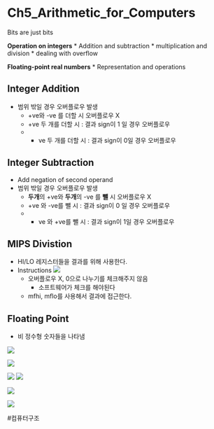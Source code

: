 # Ch5_Arithmetic_for_Computers
Bits are just bits
	
**Operation on integers**
	* Addition and subtraction
	* multiplication and division
	* dealing with overflow

**Floating-point real numbers**
	* Representation and operations

## Integer Addition
* 범위 밖일 경우 오버플로우 발생
	* 	+ve와 -ve 를 더할 시 오버플로우 X
	* +ve 두 개를 더할 시 : 결과 sign이 1 일 경우 오버플로우
	* 	- ve 두 개를 더할 시 : 결과 sign이 0일 경우 오버플로우

## Integer Subtraction
* Add negation of second operand
* 범위 밖일 경우 오버플로우 발생
	* 	**두개**의 +ve와  **두개**의 -ve 를 **뺄** 시 오버플로우 X
	* +ve 와 -ve를 뺄 시 : 결과 sign이 0 일 경우 오버플로우
	* 	- ve 와 +ve를 뺄 시 : 결과 sign이 1일 경우 오버플로우


## MIPS Divistion
* HI/LO 레지스터들을 결과를 위해 사용한다.
* Instructions
![](Ch5_Arithmetic_for_Computers/5286FA76-4DD8-4A5F-B603-6BC3A29B6039.png)
	* 오버플로우 X, 0으로 나누기를 체크해주지 않음
		* 소프트웨어가 체크를 해야된다
	* mfhi, mflo를 사용해서 결과에 접근한다.


## Floating Point
* 비 정수형 숫자들을 나타냄

![](Ch5_Arithmetic_for_Computers/BD99D2DA-C03C-4DB5-9C30-CBB13898978D.png)

![](Ch5_Arithmetic_for_Computers/B3EEFD90-6D3B-435C-9FF7-8F3BF827CE2A.png)




![](Ch5_Arithmetic_for_Computers/DA0F30F4-C934-477B-9097-CB8F517A34D0.png)
![](Ch5_Arithmetic_for_Computers/C5B2E174-227F-4CA9-AAF7-CFD893A9EC42.png)


![](Ch5_Arithmetic_for_Computers/3B00B07C-5382-4B3D-A4B9-81BE24984B92.png)


![](Ch5_Arithmetic_for_Computers/86B1547D-F396-4F4F-A6DE-2DD56DD9DDA8.png)









#컴퓨터구조